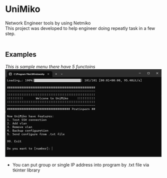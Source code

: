 # UniMiko
 Network Engineer tools by using Netmiko 
 <br />
 This project was developed to help engineer doing repeatly task in a few step.
 <br />
 <br />
 ## Examples
 *This is sample menu there have 5 functoins* <br />
 <img src="pics/1.png" width="500">
 <br />
 - You can put group or single IP address into program by .txt file via tkinter library
   
 

